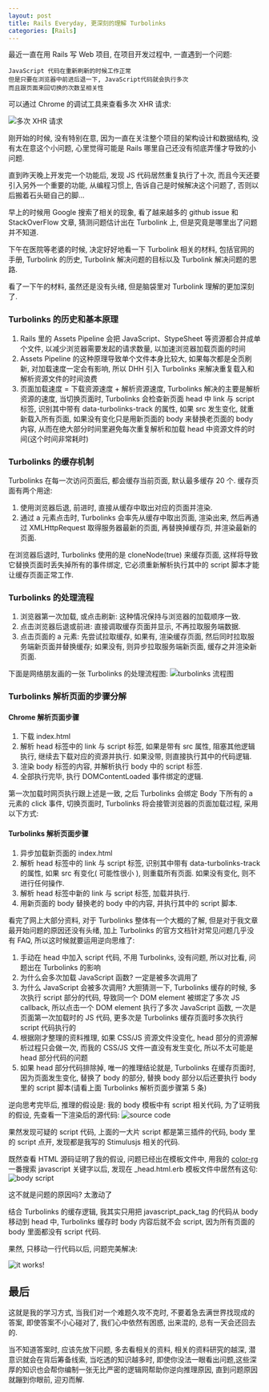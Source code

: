 ```yaml
---
layout: post
title: Rails Everyday, 更深刻的理解 Turbolinks
categories: [Rails]
---
```


最近一直在用 Rails 写 Web 项目, 在项目开发过程中, 一直遇到一个问题:
```
JavaScript 代码在重新刷新的时候工作正常
但是只要在浏览器中前进后退一下, JavaScript代码就会执行多次
而且跟页面来回切换的次数呈相关性
```

可以通过 Chrome 的调试工具来查看多次 XHR 请求:

![多次 XHR 请求]({{site.url}}/pics/turbolinks-post/turbolinks-1.png)


刚开始的时候, 没有特别在意, 因为一直在关注整个项目的架构设计和数据结构, 没有太在意这个小问题, 心里觉得可能是 Rails 哪里自己还没有彻底弄懂才导致的小问题.

直到昨天晚上开发完一个功能后, 发现 JS  代码居然重复执行了十次, 而且今天还要引入另外一个重要的功能, 从编程习惯上, 告诉自己是时候解决这个问题了, 否则以后搬着石头砸自己的脚...

早上的时候用 Google 搜索了相关的现象, 看了越来越多的 github issue 和 StackOverFlow 文章, 猜测问题估计出在 Turbolink 上, 但是究竟是哪里出了问题并不知道.

下午在医院等老婆的时候, 决定好好地看一下 Turbolink 相关的材料, 包括官网的手册, Turbolink 的历史, Turbolink 解决问题的目标以及 Turbolink 解决问题的思路.

看了一下午的材料, 虽然还是没有头绪, 但是脑袋里对 Turbolink 理解的更加深刻了.

### Turbolinks 的历史和基本原理
1. Rails 里的 Assets Pipeline 会把 JavaScript、StypeSheet 等资源都合并成单个文件, 以减少浏览器需要发起的请求数量, 以加速浏览器加载页面的时间
2. Assets Pipeline 的这种原理导致单个文件本身比较大, 如果每次都是全页刷新, 对加载速度一定会有影响, 所以 DHH 引入 Turbolinks 来解决重复载入和解析资源文件的时间浪费
3. 页面加载速度 = 下载资源速度 + 解析资源速度, Turbolinks 解决的主要是解析资源的速度, 当切换页面时, Turbolinks 会检查新页面 head 中 link 与 script 标签, 识别其中带有 data-turbolinks-track 的属性, 如果 src 发生变化, 就重新载入所有页面, 如果没有变化只是用新页面的 body 来替换老页面的 body 内容, 从而在绝大部分时间里避免每次重复解析和加载 head 中资源文件的时间(这个时间非常耗时)

### Turbolinks 的缓存机制
Turbolinks 在每一次访问页面后, 都会缓存当前页面, 默认最多缓存 20 个. 缓存页面有两个用途:
1. 使用浏览器后退, 前进时, 直接从缓存中取出对应的页面并渲染.
2. 通过 a 元素点击时, Turbolinks 会率先从缓存中取出页面, 渲染出来, 然后再通过 XMLHttpRequest 取得服务器最新的页面, 再替换掉缓存页, 并渲染最新的页面.

在浏览器后退时, Turbolinks 使用的是 cloneNode(true) 来缓存页面, 这样将导致它替换页面时丢失掉所有的事件绑定, 它必须重新解析执行其中的 script 脚本才能让缓存页面正常工作.

### Turbolinks 的处理流程
1. 浏览器第一次加载, 或点击刷新: 这种情况保持与浏览器的加载顺序一致.
2. 点击浏览器后退或前进: 直接调取缓存页面并显示, 不再拉取服务端数据.
3. 点击页面的 a 元素: 先尝试拉取缓存, 如果有, 渲染缓存页面, 然后同时拉取服务端新页面并替换缓存; 如果没有, 则异步拉取服务端新页面, 缓存之并渲染新页面.

下面是网络朋友画的一张 Turbolinks 的处理流程图:
![turbolinks 流程图]({{site.url}}/pics/turbolinks-post/turbolinks-2.png)

### Turbolinks 解析页面的步骤分解

#### Chrome 解析页面步骤
1. 下载 index.html
2. 解析 head 标签中的 link 与 script 标签, 如果是带有 src 属性, 阻塞其他逻辑执行, 继续去下载对应的资源并执行. 如果没带, 则直接执行其中的代码逻辑.
3. 渲染 body 标签的内容, 并解析执行 body 中的 script 标签.
4. 全部执行完毕, 执行 DOMContentLoaded 事件绑定的逻辑.

第一次加载时网页执行跟上述是一致, 之后 Turbolinks 会绑定 Body 下所有的 a 元素的 click 事件, 切换页面时, Turbolinks 将会接管浏览器的页面加载过程, 采用以下方式:

#### Turbolinks 解析页面步骤
1. 异步加载新页面的 index.html
2. 解析 head 标签中的 link 与 script 标签, 识别其中带有 data-turbolinks-track 的属性, 如果 src 有变化( 可能性很小 ), 则重载所有页面. 如果没有变化, 则不进行任何操作.
3. 解析 head 标签中新的 link 与 script 标签, 加载并执行.
4. 用新页面的 body 替换老的 body 中的内容, 并执行其中的 script 脚本.

看完了网上大部分资料, 对于 Turbolinks 整体有一个大概的了解, 但是对于我文章最开始问题的原因还没有头绪, 加上 Turbolinks 的官方文档针对常见问题几乎没有 FAQ, 所以这时候就要运用逆向思维了:
1. 手动在 head 中加入 script 代码, 不用 Turbolinks, 没有问题, 所以对比看, 问题出在 Turbolinks 的影响
2. 为什么会多次加载 JavaScript 函数? 一定是被多次调用了
3. 为什么 JavaScript 会被多次调用? 大胆猜测一下, Turbolinks 缓存的时候, 多次执行 script 部分的代码, 导致同一个 DOM element 被绑定了多次 JS callback, 所以点击一个 DOM element 执行了多次 JavaScript 函数, 一次是页面第一次加载时的 JS 代码, 更多次是 Turbolinks 缓存页面时多次执行 script 代码执行的
4. 根据刚才整理的资料推理, 如果 CSS/JS 资源文件没变化, head 部分的资源解析过程只会做一次, 而我的 CSS/JS 文件一直没有发生变化, 所以不太可能是 head 部分代码的问题
5. 如果 head 部分代码排除掉, 唯一的推理结论就是, Turbolinks 在缓存页面时, 因为页面发生变化, 替换了 body 的部分, 替换 body 部分以后还要执行 body 里的 script 脚本(请看上面 Turbolinks 解析页面步骤第 5 条)

逆向思考完毕后, 推理的假设是: 我的 body 模板中有 script 相关代码, 为了证明我的假设, 先查看一下渲染后的源代码:
![source code]({{site.url}}/pics/turbolinks-post/turbolinks-3.png)

果然发现可疑的 script 代码, 上面的一大片 script 都是第三插件的代码, body 里的 script 点开, 发现都是我写的 Stimulusjs 相关的代码.

既然查看 HTML 源码证明了我的假设, 问题已经出在模板文件中, 用我的 [color-rg](https://github.com/manateelazycat/color-rg) 一番搜索 javascript 关键字以后, 发现在 _head.html.erb 模板文件中居然有这句:
![body script]({{site.url}}/pics/turbolinks-post/turbolinks-4.png)

这不就是问题的原因吗? 太激动了

结合 Turbolinks 的缓存逻辑, 我其实只用把 javascript_pack_tag 的代码从 body 移动到 head 中, Turbolinks 缓存时 body 内容后就不会 script, 因为所有页面的 body 里面都没有 script 代码.

果然, 只移动一行代码以后, 问题完美解决:

![it works!]({{site.url}}/pics/turbolinks-post/turbolinks-5.png)

## 最后
这就是我的学习方式, 当我们对一个难题久攻不克时, 不要着急去满世界找现成的答案, 即使答案不小心碰对了, 我们心中依然有困惑, 出来混的, 总有一天会还回去的.

当不知道答案时, 应该先放下问题, 多去看相关的资料, 相关的资料研究的越深, 潜意识就会在背后筹备线索, 当吃透的知识越多时, 即使你没法一眼看出问题,这些深厚的知识也会帮你编制一张无比严密的逻辑网帮助你逆向推理原因, 直到问题原因就蹦到你眼前, 迎刃而解.
